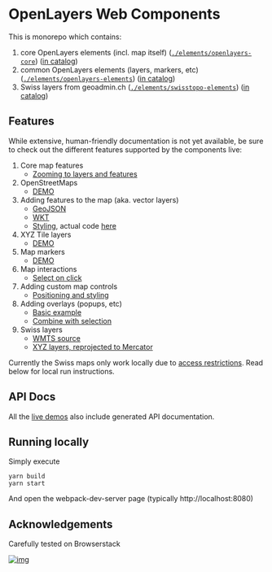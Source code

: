 # OpenLayers Web Components

This is monorepo which contains: 

1. core OpenLayers elements (incl. map itself) ([`./elements/openlayers-core`](./tree/master/elements/openlayers-core)) ([in catalog](https://www.webcomponents.org/element/@openlayers-elements/core))
1. common OpenLayers elements (layers, markers, etc) ([`./elements/openlayers-elements`](./tree/master/elements/openlayers-elements)) ([in catalog](https://www.webcomponents.org/element/@openlayers-elements/maps))
1. Swiss layers from geoadmin.ch ([`./elements/swisstopo-elements`](./tree/master/elements/swisstopo-elements)) ([in catalog](https://www.webcomponents.org/element/@openlayers-elements/swisstopo))

## Features

While extensive, human-friendly documentation is not yet available, be sure to check out the different features
supported by the components live:

1. Core map features
    * [Zooming to layers and features](https://openlayers-elements.netlify.com/#/elements/ol-map/demos/zoom-to-extent)
1. OpenStreetMaps
    * [DEMO](https://openlayers-elements.netlify.com/#/elements/ol-layer-openstreetmap/demos/standard-map)
1. Adding features to the map (aka. vector layers)
    * [GeoJSON](https://openlayers-elements.netlify.com/#/elements/ol-layer-geojson/demos/demo/select/)
    * [WKT](https://openlayers-elements.netlify.com/#/elements/ol-layer-wkt/demos/demo/wkt/)
    * [Styling](https://openlayers-elements.netlify.com/#/elements/ol-layer-vector/demos/styling), actual code [here](https://github.com/zazuko/openlayers-elements/blob/master/demos/demo/vector-styling/styled-map.js#L53)
1. XYZ Tile layers
    * [DEMO](https://openlayers-elements.netlify.com/#/elements/ol-layer-xyz/demos/demo/xyz/)
1. Map markers
    * [DEMO](https://openlayers-elements.netlify.com/#/elements/ol-marker-icon/demos/demo/markers/)
1. Map interactions
    * [Select on click](https://openlayers-elements.netlify.com/#/elements/ol-select/demos/demo/select/)
1. Adding custom map controls
    * [Positioning and styling](https://openlayers-elements.netlify.com/#/elements/ol-control/demos/demo/control/)
1. Adding overlays (popups, etc)
    * [Basic example](https://openlayers-elements.netlify.com/#/elements/ol-overlay/demos/basic-example)
    * [Combine with selection](https://openlayers-elements.netlify.com/#/elements/ol-overlay/demos/combined-with-ol-select)
1. Swiss layers
    * [WMTS source](https://openlayers-elements.netlify.com/#/elements/swisstopo-wmts/demos/demo/swiss-topo/)
    * [XYZ layers, reprojected to Mercator](https://openlayers-elements.netlify.com/#/elements/swisstopo-reprojected/demos/demo/swiss-reprojected/)
    
Currently the Swiss maps only work locally due to [access restrictions][wa]. Read below for local run
instructions.

## API Docs

All the [live demos][demo] also include generated API documentation.

## Running locally

Simply execute

```
yarn build
yarn start
```

And open the webpack-dev-server page (typically http://localhost:8080)

[wa]: https://shop.swisstopo.admin.ch/en/products/geoservice/swisstopo_geoservices/WMTS_info
[demo]: https://openlayers-elements.netlify.com/

## Acknowledgements

Carefully tested on Browserstack

[![img](https://github.com/zazuko/openlayers-elements/raw/master/assets/Browserstack-logo%402x.png)](https://www.browserstack.com/open-source)
